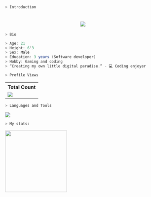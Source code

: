 ```zsh
> Introduction
```

<h1 align="center">
    <img src="https://readme-typing-svg.herokuapp.com/?font=Rubik+Scribble&size=35&center=true&vCenter=true&&color=918CF0&width=500&height=70&duration=4000&lines=Yo!;+I'm+Uzuhiko⚡;" />
</h1>

```zsh
> Bio
```

```csharp
> Age: 21
> Height: 6'3
> Sex: Male
> Education: 3 years (Software developer)
> Hobby: Gaming and coding
> “Creating my own little digital paradise.” - 💻 Coding enjoyer
```

```zsh
> Profile Views
```

  <table>
    <tr>
      <th>Total Count</th>
    </tr>
    <tr>
      <td>
         <a href="https://github.com/uzuhiko"> <img src="https://komarev.com/ghpvc/?username=uzuhiko&style=for-the-badge&color=brightgreen"> </a>
      </td>
    </tr>
  </table>

```zsh
> Languages and Tools
```

<p align="left"> <a href="https://github.com/uzuhiko"><img src="https://skillicons.dev/icons?i=vscode,visualstudio,github,aftereffects,photoshop,css,html,js,cpp,java,ubuntu,windows"> </a> </p>

```zsh
> My stats:
```

<img height="200px" src="https://github-readme-stats.vercel.app/api?username=uzuhiko&hide_border=true&show_icons=true&count_private=true&theme=gruvbox&title_color=FFFFFF&text_color=918cf2&icon_color=FFFFFF&bg_color=000000">
